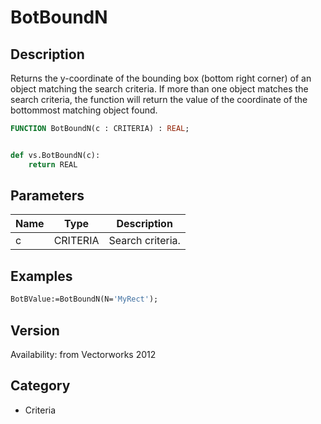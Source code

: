 # BotBoundN

## Description
Returns the y-coordinate of the bounding box (bottom right corner) of an object matching the search criteria. If more than one object matches the search criteria, the function will return the value of the coordinate of the bottommost matching object found.

```pascal
FUNCTION BotBoundN(c : CRITERIA) : REAL;
```

```python

def vs.BotBoundN(c):
    return REAL
```

## Parameters
|Name|Type|Description|
|---|---|---|
|c|CRITERIA|Search criteria.|

## Examples
```pascal
BotBValue:=BotBoundN(N='MyRect');
```

## Version
Availability: from Vectorworks 2012
## Category
* Criteria


